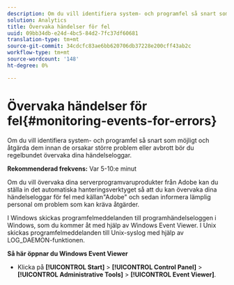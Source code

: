```yaml
---
description: Om du vill identifiera system- och programfel så snart som möjligt och åtgärda dem innan de orsakar större problem eller avbrott bör du regelbundet övervaka dina händelseloggar.
solution: Analytics
title: Övervaka händelser för fel
uuid: 09bb34db-e24d-4bc5-84d2-7fc37df60681
translation-type: tm+mt
source-git-commit: 34cdcfc83ae6bb620706db37228e200cff43ab2c
workflow-type: tm+mt
source-wordcount: '148'
ht-degree: 0%

---
```



# Övervaka händelser för fel{#monitoring-events-for-errors}

Om du vill identifiera system- och programfel så snart som möjligt och åtgärda dem innan de orsakar större problem eller avbrott bör du regelbundet övervaka dina händelseloggar.

**Rekommenderad frekvens:** Var 5-10:e minut

Om du vill övervaka dina serverprogramvaruprodukter från Adobe kan du ställa in det automatiska hanteringsverktyget så att du kan övervaka dina händelseloggar för fel med källan&quot;Adobe&quot; och sedan informera lämplig personal om problem som kan kräva åtgärder.

I Windows skickas programfelmeddelanden till programhändelseloggen i Windows, som du kommer åt med hjälp av Windows Event Viewer. I Unix skickas programfelmeddelanden till Unix-syslog med hjälp av LOG_DAEMON-funktionen.

**Så här öppnar du Windows Event Viewer**

* Klicka på **[!UICONTROL Start]** > **[!UICONTROL Control Panel]** > **[!UICONTROL Administrative Tools]** > **[!UICONTROL Event Viewer]**.

